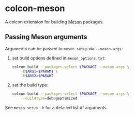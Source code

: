 # colcon-meson

A colcon extension for building [Meson](https://mesonbuild.com) packages.

## Passing Meson arguments

Arguments can be passed to `meson setup` via `--meson-args`:
1. set build options defined in `meson_options.txt`:
    ```sh
    colcon build --packages-select $PACKAGE --meson-args \
        -D$ARG1=$PARAM1 \
        -D$ARG2=$PARAM2
    ```
2. set the build type:
    ```sh
    colcon build --packages-select $PACKAGE --meson-args \
        --buildtype=debugoptimized
    ```

See `meson setup -h` for a detailed list of arguments.
